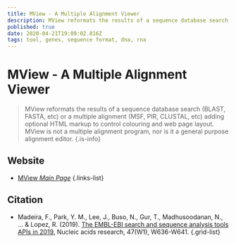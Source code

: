 ```yaml
---
title: MView - A Multiple Alignment Viewer
description: MView reformats the results of a sequence database search (BLAST, FASTA, etc) or a multiple alignment (MSF, PIR, CLUSTAL, etc) adding optional HTML markup to control colouring and web page layout.
published: true
date: 2020-04-21T19:09:02.816Z
tags: tool, genes, sequence format, dna, rna
---
```


# MView - A Multiple Alignment Viewer

> MView reformats the results of a sequence database search (BLAST, FASTA, etc) or a multiple alignment (MSF, PIR, CLUSTAL, etc) adding optional HTML markup to control colouring and web page layout. MView is not a multiple alignment program, nor is it a general purpose alignment editor.
{.is-info}



## Website

- [MView *Main Page*](https://www.ebi.ac.uk/Tools/msa/mview/)
{.links-list}

## Citation

- Madeira, F., Park, Y. M., Lee, J., Buso, N., Gur, T., Madhusoodanan, N., ... & Lopez, R. (2019). [The EMBL-EBI search and sequence analysis tools APIs in 2019.](http://europepmc.org/article/MED/30976793) Nucleic acids research, 47(W1), W636-W641.
{.grid-list}